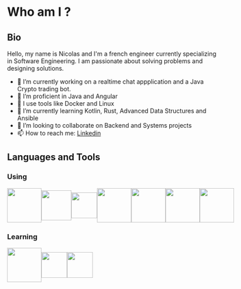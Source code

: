 # Who am I ?

## Bio

Hello, my name is Nicolas and I'm a french engineer currently specializing in Software Engineering.
I am passionate about solving problems and designing solutions.

- 🔭 I’m currently working on a realtime chat appplication and a Java Crypto trading bot.
- 💼 I’m proficient in Java and Angular
- 🔨 I use tools like Docker and Linux
- 🌱 I’m currently learning Kotlin, Rust, Advanced Data Structures and Ansible
- 👯 I’m looking to collaborate on Backend and Systems projects
- 📫 How to reach me: [Linkedin](https://www.linkedin.com/in/nicolasambry/) 

## Languages and Tools
### Using
<div style="display: flex; align-items: center;">
  <img src="https://cdn.jsdelivr.net/gh/devicons/devicon/icons/java/java-original-wordmark.svg" style="height: 80px;"/>
  <img src="https://cdn.jsdelivr.net/gh/devicons/devicon/icons/angularjs/angularjs-original.svg" style="height: 70px;"/>
  <img src="https://cdn.jsdelivr.net/gh/devicons/devicon/icons/typescript/typescript-original.svg" style="height: 60px;"/>
  <img src="https://cdn.jsdelivr.net/gh/devicons/devicon/icons/html5/html5-original-wordmark.svg" style="height: 80px;"/>
  <img src="https://cdn.jsdelivr.net/gh/devicons/devicon/icons/css3/css3-original-wordmark.svg" style="height: 80px;"/>
  <img src="https://cdn.jsdelivr.net/gh/devicons/devicon/icons/docker/docker-original-wordmark.svg" style="height: 80px;"/> 
  <img src="https://cdn.jsdelivr.net/gh/devicons/devicon/icons/linux/linux-original.svg" style="height: 80px;"/> 
</div>  

### Learning
<div style="display: flex; align-items: center;">
  <img src="https://cdn.jsdelivr.net/gh/devicons/devicon/icons/rust/rust-plain.svg" style="height: 80px;" />
  <img src="https://cdn.jsdelivr.net/gh/devicons/devicon/icons/kotlin/kotlin-original.svg" style="height: 60px;"/>
  <img src="https://cdn.jsdelivr.net/gh/devicons/devicon/icons/ansible/ansible-original.svg" style="height: 60px;"/>
</div>   



